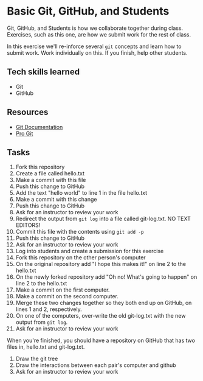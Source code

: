 Basic Git, GitHub, and Students
=========

Git, GitHub, and Students is how we collaborate together during class. Exercises, such as this one, are how we submit work for the rest of class.

In this exercise we'll re-inforce several `git` concepts and learn how to submit work. Work individually on this. If you finish, help other students.

## Tech skills learned

* Git
* GitHub

## Resources

* [Git Documentation](http://git-scm.com/documentation)
* [Pro Git](http://git-scm.com/book)

## Tasks

1. Fork this repository 
1. Create a file called hello.txt
1. Make a commit with this file
1. Push this change to GitHub
1. Add the text "hello world" to line 1 in the file hello.txt
1. Make a commit with this change
1. Push this change to GitHub
1. Ask for an instructor to review your work
1. Redirect the output from `git log` into a file called git-log.txt. NO TEXT EDITORS!
1. Commit this file with the contents using `git add -p`
1. Push this change to GitHub
1. Ask for an instructor to review your work
1. Log into students and create a submission for this exercise
1. Fork this repository on the other person's computer
1. On the original repository add "I hope this makes it!" on line 2 to the hello.txt
1. On the newly forked repository add "Oh no! What's going to happen" on line 2 to the hello.txt
1. Make a commit on the first computer.
1. Make a commit on the second computer.
1. Merge these two changes together so they both end up on GitHub, on lines 1 and 2, respectively.
1. On one of the computers, over-write the old git-log.txt with the new output from `git log`.
1. Ask for an instructor to review your work

When you're finished, you should have a repository on GitHub that has two files in, hello.txt and git-log.txt.

1. Draw the git tree
1. Draw the interactions between each pair's computer and github
1. Ask for an instructor to review your work

